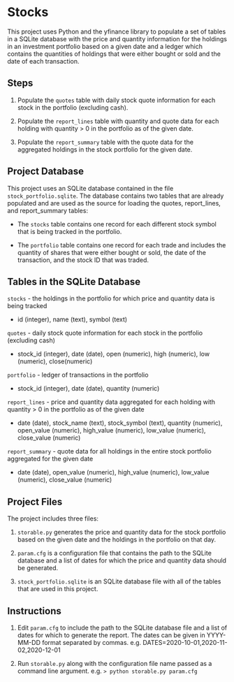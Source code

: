 # Stocks
This project uses Python and the yfinance library to populate a set of tables in a SQLite database with the price and quantity information for the holdings in an investment portfolio based on a given date and a ledger which contains the quantities of holdings that were either bought or sold and the date of each transaction.

## Steps
1. Populate the `quotes` table with daily stock quote information for each stock in the portfolio (excluding cash).

2. Populate the `report_lines` table with quantity and quote data for each holding with quantity > 0 in the portfolio as of the given date.

3. Populate the `report_summary` table with the quote data for the aggregated holdings in the stock portfolio for the given date.

## Project Database
This project uses an SQLite database contained in the file `stock_portfolio.sqlite`.
The database contains two tables that are already populated and are used as the source for loading the quotes, report_lines, and report_summary tables:

* The `stocks` table contains one record for each different stock symbol that is being tracked in the portfolio.

* The `portfolio` table contains one record for each trade and includes the quantity of shares that were either bought or sold, the date of the transaction, and the stock ID that was traded.

## Tables in the SQLite Database
`stocks` - the holdings in the portfolio for which price and quantity data is being tracked
* id (integer), name (text), symbol (text)

`quotes` - daily stock quote information for each stock in the portfolio (excluding cash)
* stock_id (integer), date (date), open (numeric), high (numeric), low (numeric), close(numeric)

`portfolio` - ledger of transactions in the portfolio
* stock_id (integer), date (date), quantity (numeric)

`report_lines` - price and quantity data aggregated for each holding with quantity > 0 in the portfolio as of the given date
* date (date), stock_name (text), stock_symbol (text), quantity (numeric), open_value (numeric), high_value (numeric), low_value (numeric), close_value (numeric)

`report_summary` - quote data for all holdings in the entire stock portfolio aggregated for the given date
* date (date), open_value (numeric), high_value (numeric), low_value (numeric), close_value (numeric)


## Project Files
The project includes three files:

1. `storable.py` generates the price and quantity data for the stock portfolio based on the given date and the holdings in the portfolio on that day.

2. `param.cfg` is a configuration file that contains the path to the SQLite database and a list of dates for which the price and quantity data should be generated.

3. `stock_portfolio.sqlite` is an SQLite database file with all of the tables that are used in this project.

## Instructions

1. Edit `param.cfg` to include the path to the SQLite database file and a list of dates for which to generate the report. The dates can be given in YYYY-MM-DD format separated by commas. e.g. DATES=2020-10-01,2020-11-02,2020-12-01

2. Run `storable.py` along with the configuration file name passed as a command line argument. e.g. `> python storable.py param.cfg`
